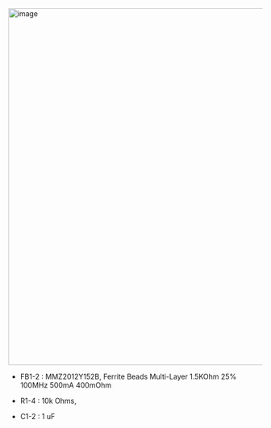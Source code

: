 <img width="707" alt="image" src="https://github.com/bochoa510/projectPSI/assets/65479298/13a21294-4ea1-43fe-8ba6-1cfe71462b38">

* FB1-2 : MMZ2012Y152B, Ferrite Beads Multi-Layer 1.5KOhm 25% 100MHz 500mA 400mOhm
  
* R1-4 : 10k Ohms,
  
* C1-2 : 1 uF 
